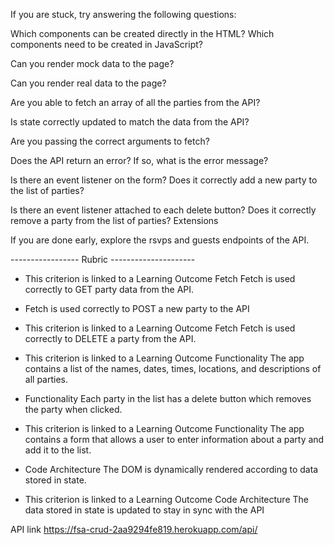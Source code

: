 If you are stuck, try answering the following questions:

Which components can be created directly in the HTML? Which components need to be created in JavaScript?

Can you render mock data to the page?

Can you render real data to the page?

Are you able to fetch an array of all the parties from the API?

Is state correctly updated to match the data from the API?

Are you passing the correct arguments to fetch?

Does the API return an error? If so, what is the error message?

Is there an event listener on the form? Does it correctly add a new party to the list of parties?

Is there an event listener attached to each delete button? Does it correctly remove a party from the list of parties?
Extensions

If you are done early, explore the rsvps and guests endpoints of the API.

----------------- Rubric ---------------------

-	This criterion is linked to a Learning Outcome Fetch
Fetch is used correctly to GET party data from the API.

-   Fetch is used correctly to POST a new party to the API

-	This criterion is linked to a Learning Outcome Fetch
Fetch is used correctly to DELETE a party from the API.

-	This criterion is linked to a Learning Outcome Functionality
The app contains a list of the names, dates, times, locations, and descriptions of all parties.


- Functionality
Each party in the list has a delete button which removes the party when clicked.


-	This criterion is linked to a Learning Outcome Functionality
The app contains a form that allows a user to enter information about a party and add it to the list.

- 	Code Architecture
The DOM is dynamically rendered according to data stored in state.

- 	This criterion is linked to a Learning Outcome Code Architecture
The data stored in state is updated to stay in sync with the API

API link https://fsa-crud-2aa9294fe819.herokuapp.com/api/